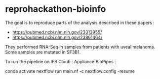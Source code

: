 # reprohackathon-bioinfo

The goal is to reproduce parts of the analysis described in these papers :<br>
  - https://pubmed.ncbi.nlm.nih.gov/23313955/<br>
  - https://pubmed.ncbi.nlm.nih.gov/23861464/<br>

They performed RNA-Seq in samples from patients with uveal melanoma. Some samples are mutated in SF3B1. <br>

To run the pipeline on IFB Cloub :  Appliance BioPipes :

conda activate
nextflow run main.nf -c nextflow.config -resume

